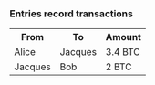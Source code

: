 ### Entries record transactions
<table class="fragment" data-fragment-index="21">
	<tr>
		<th>
			From
		</th>
		<th>
			To
		</th>
		<th>
			Amount
		</th>
	</tr>
	<tr>
		<td>
			Alice
		</td>
		<td>
			Jacques
		</td>
		<td>
			3.4 BTC
		</td>
	</tr>
	<tr>
		<td>
			Jacques
		</td>
		<td>
			Bob
		</td>
		<td>
			2 BTC
		</td>
	</tr>
</table>
